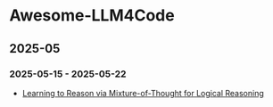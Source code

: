 # Awesome-LLM4Code



## 2025-05 


### 2025-05-15 - 2025-05-22
- [Learning to Reason via Mixture-of-Thought for Logical Reasoning](archive/2025-05/0522.md#Learning-to-Reason-via-Mixture-of-Thought-for-Logical-Reasoning)
